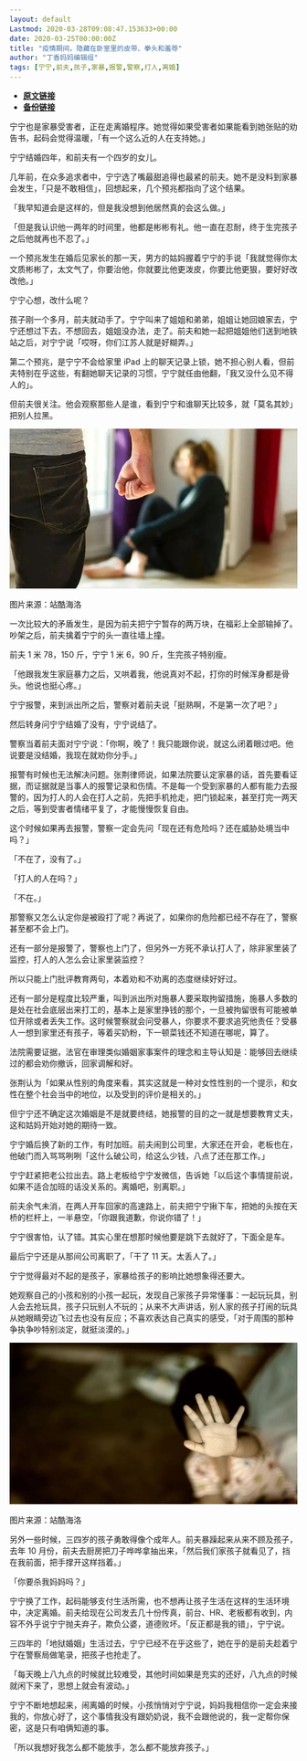 ```yaml
---
layout: default
Lastmod: 2020-03-28T09:08:47.153633+00:00
date: 2020-03-25T00:00:00Z
title: "疫情期间，隐藏在卧室里的皮带、拳头和羞辱"
author: "丁香妈妈编辑组"
tags: [宁宁,前夫,孩子,家暴,报警,警察,打人,离婚]
---
```


* [**原文链接**](https://mp.weixin.qq.com/s/MCxEmcxDUWhfX6rOJQAMjQ)
* [**备份链接**](https://archive.li/wip/elZKh)


宁宁也是家暴受害者，正在走离婚程序。她觉得如果受害者如果能看到她张贴的劝告书，起码会觉得温暖，「有一个这么近的人在支持她。」

宁宁结婚四年，和前夫有一个四岁的女儿。

几年前，在众多追求者中，宁宁选了嘴最甜追得也最紧的前夫。她不是没料到家暴会发生，「只是不敢相信」，回想起来，几个预兆都指向了这个结果。

「我早知道会是这样的，但是我没想到他居然真的会这么做。」

「但是我认识他一两年的时间里，他都是彬彬有礼。他一直在忍耐，终于生完孩子之后他就再也不忍了。」

一个预兆发生在婚后见家长的那一天，男方的姑妈握着宁宁的手说「我就觉得你太文质彬彬了，太文气了，你要治他，你就要比他更泼皮，你要比他更狠，要好好改改他。」

宁宁心想，改什么呢？

孩子刚一个多月，前夫就动手了。宁宁叫来了姐姐和弟弟，姐姐让她回娘家去，宁宁还想过下去，不想回去，姐姐没办法，走了。前夫和她一起把姐姐他们送到地铁站之后，对宁宁说「哎呀，你们江苏人就是好糊弄。」

第二个预兆，是宁宁不会给家里 iPad 上的聊天记录上锁，她不担心别人看，但前夫特别在乎这些，有翻她聊天记录的习惯，宁宁就任由他翻，「我又没什么见不得人的」。

但前夫很关注。他会观察那些人是谁，看到宁宁和谁聊天比较多，就「莫名其妙」把别人拉黑。

![](/images/post/3d87aac4628eba7a318829dc99b3917a.jpg)

图片来源：站酷海洛

一次比较大的矛盾发生，是因为前夫把宁宁暂存的两万块，在福彩上全部输掉了。吵架之后，前夫擒着宁宁的头一直往墙上撞。

前夫 1 米 78，150 斤，宁宁 1 米 6，90 斤，生完孩子特别瘦。

「他跟我发生家庭暴力之后，又哄着我，他说真对不起，打你的时候浑身都是骨头。他说也挺心疼。」

宁宁报警，来到派出所之后，警察对着前夫说「挺熟啊，不是第一次了吧？」

然后转身问宁宁结婚了没有，宁宁说结了。

警察当着前夫面对宁宁说：「你啊，晚了！我只能跟你说，就这么闭着眼过吧。他说要是没结婚，我现在就劝你分手。」

报警有时候也无法解决问题。张荆律师说，如果法院要认定家暴的话，首先要看证据，而证据就是当事人的报警记录和伤情。不是每一个受到家暴的人都有能力去报警的，因为打人的人会在打人之前，先把手机抢走，把门锁起来，甚至打完一两天之后，等到受害者情绪平复了，才能慢慢恢复自由。

这个时候如果再去报警，警察一定会先问「现在还有危险吗？还在威胁处境当中吗？」

「不在了，没有了。」

「打人的人在吗？」

「不在。」

那警察又怎么认定你是被殴打了呢？再说了，如果你的危险都已经不存在了，警察甚至都不会上门。

还有一部分是报警了，警察也上门了，但另外一方死不承认打人了，除非家里装了监控，打人的人怎么会让家里装监控？

所以只能上门批评教育两句，本着劝和不劝离的态度继续好好过。

还有一部分是程度比较严重，叫到派出所对施暴人要采取拘留措施，施暴人多数的是处在社会底层出来打工的，基本上是家里挣钱的那个，一旦被拘留很有可能被单位开除或者丢失工作。这时候警察就会问受暴人，你要求不要求追究他责任？受暴人一想到家里还有孩子，等着买奶粉，下一顿菜钱还不知道在哪呢，算了。

法院需要证据，法官在审理类似婚姻家事案件的理念和主导认知是：能够回去继续过的都会劝你撤诉，回家调解和好。

张荆认为「如果从性别的角度来看，其实这就是一种对女性性别的一个提示，和女性在整个社会当中的地位，以及受到的评价是相关的。」

但宁宁还不确定这次婚姻是不是就要终结，她报警的目的之一就是想要教育丈夫，这和姑妈开始对她的期待一致。

宁宁婚后换了新的工作，有时加班。前夫闹到公司里，大家还在开会，老板也在，他破门而入骂骂咧咧「这什么破公司，给这么少钱，八点了还在那工作。」

宁宁赶紧把老公拉出去。路上老板给宁宁发微信，告诉她「以后这个事情提前说，如果不适合加班的话没关系的。离婚吧，别离职。」

前夫余气未消，在两人开车回家的高速路上，前夫把宁宁揪下车，把她的头按在天桥的栏杆上，一半悬空，「你跟我道歉，你说你错了！」

宁宁很害怕，认了错。其实心里在想那时候他要是跳下去就好了，下面全是车。

最后宁宁还是从那间公司离职了，「干了 11 天。太丢人了。」

宁宁觉得最对不起的是孩子，家暴给孩子的影响比她想象得还要大。

她观察自己的小孩和别的小孩一起玩，发现自己家孩子异常懂事：一起玩玩具，别人会去抢玩具，孩子只玩别人不玩的；从来不大声讲话，别人家的孩子打闹的玩具从她眼睛旁边飞过去也没有反应；不喜欢表达自己真实的感受，「对于周围的那种争执争吵特别淡定，就挺淡漠的。」

![](/images/post/032aca8baaca593b7a1ee3f10f060c5b.jpg)

图片来源：站酷海洛

另外一些时候，三四岁的孩子勇敢得像个成年人。前夫暴躁起来从来不顾及孩子，去年 10 月份，前夫去厨房把刀子哗哗拿抽出来，「然后我们家孩子就看见了，挡在我前面，把手撑开这样挡着。」

「你要杀我妈妈吗？」

宁宁换了工作，起码能够支付生活所需，也不想再让孩子生活在这样的生活环境中，决定离婚。前夫给现在公司发去几十份传真，前台、HR、老板都有收到，内容不外乎说宁宁抛夫弃子，欺负公婆，道德败坏。「反正都是我的错」，宁宁说。

三四年的「地狱婚姻」生活过去，宁宁已经不在乎这些了，她在乎的是前夫趁着宁宁在警察局做笔录，把孩子也抢走了。

「每天晚上八九点的时候就比较难受，其他时间如果是充实的还好，八九点的时候就闲下来了，思想上就会有波动。」

宁宁不断地想起来，闹离婚的时候，小孩悄悄对宁宁说，妈妈我相信你一定会来接我的，你放心好了，这个事情我没有跟奶奶说，我不会跟他说的，我一定帮你保密，这是只有咱俩知道的事。

「所以我想好我怎么都不能放手，怎么都不能放弃孩子。」

